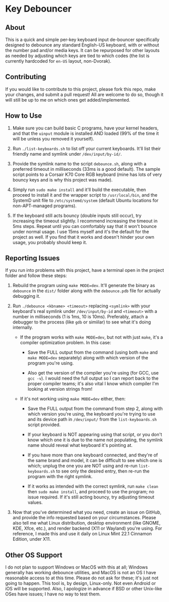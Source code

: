 # Key Debouncer

## About
This is a quick and simple per-key keyboard input de-bouncer specifically designed to debounce any standard English-US keyboard, with or without the number pad and/or media keys. It can be repurposed for other layouts as needed by adjusting which keys are tied to which codes (the list is currently hardcoded for `en-US` layout, non-Dvorak).

## Contributing
If you would like to contribute to this project, please fork this repo, make your changes, and submit a pull request! All are welcome to do so, though it will still be up to me on which ones get added/implemented.

## How to Use
1. Make sure you can build basic C programs, have your kernel headers, and that the `uinput` module is installed AND loaded (99% of the time it will be unless you removed it yourself).

2. Run `./list-keyboards.sh` to list off your current keyboards. It'll list their friendly name and symlink under `/dev/input/by-id/`.

3. Provide the symlink name to the script `debounce.sh`, along with a preferred timeout in milliseconds (33ms is a good default). The sample script points to a Corsair K70 Core RGB keyboard (mine has lots of very bouncy keys and is why this project was made).

4. Simply run `sudo make install` and it'll build the executable, then proceed to install it and the wrapper script to `/usr/local/bin`, and the SystemD unit file to `/etc/systemd/system` (default Ubuntu locations for non-APT-managed programs).

5. If the keyboard still acts bouncy (double inputs still occur), try increasing the timeout slightly. I recommend increasing the timeout in 5ms steps. Repeat until you can comfortably say that it won't bounce under normal usage. I use 15ms myself and it's the default for the project as well. If you find that it works and doesn't hinder your own usage, you probably should keep it.

## Reporting Issues
If you run into problems with this project, have a terminal open in the project folder and follow these steps:

1. Rebuild the program using `make MODE=dev`. It'll generate the binary as `debounce` in the `dist/` folder along with the `debounce.pdb` file for actually debugging it.

2. Run `./debounce <kbname> <timeout>` replacing `<symlink>` with your keyboard's real symlink under `/dev/input/by-id` and `<timeout>` with a number in milliseconds (1 is 1ms, 10 is 10ms). Preferably, attach a debugger to the process (like `gdb` or simiilar) to see what it's doing internally.

    * If the program works with `make MODE=dev`, but not with just `make`, it's a compiler optimization problem. In this case:

        * Save the FULL output from the command (using both `make` and `make MODE=dev` separately) along with which version of the program you're using.

        * Also get the version of the compiler you're using (for GCC, use `gcc -v`). I would need the full output so I can report back to the proper compiler teams; it's also vital I know which compiler I'm looking at version strings from!

    * If it's not working using `make MODE=dev` either, then:

        * Save the FULL output from the command from step 2, along with which version you're using, the keyboard you're trying to use and its device path in `/dev/input/` from the `list-keyboards.sh` script provided.

        * If your keyboard is NOT appearing using that script, or you don't know which one it is due to the name not populating, the symlink name should reveal what keyboard it's pointing at.

        * If you have more than one keyboard connected, and they're of the same brand and model, it can be difficult to see which one is which; unplug the one you are NOT using and re-run `list-keyboards.sh` to see only the desired entry, then re-run the program with the right symlink.

        * If it works as intended with the correct symlink, run `make clean` then `sudo make install`, and proceed to use the program; no issue required. If it's still acting bouncy, try adjusting timeout values.

3. Now that you've determined what you need, create an issue on GitHub, and provide the info requested based on your circumstances. Please also tell me what Linux distribution, desktop environment (like GNOME, KDE, Xfce, etc.), and render backend (X11 or Wayland) you're using. For reference, I made this and use it daily on Linux Mint 22.1 Cinnamon Edition, under X11.

## Other OS Support
I do not plan to support Windows or MacOS with this at all; Windows generally has working debounce utilities, and MacOS is not an OS I have reasonable access to at this time. Please do not ask for these; it's just not going to happen. This tool is, by design, Linux-only. Not even Android or iOS will be supported. Also, I apologize in advance if BSD or other Unix-like OSes have issues; I have no way to test them.
